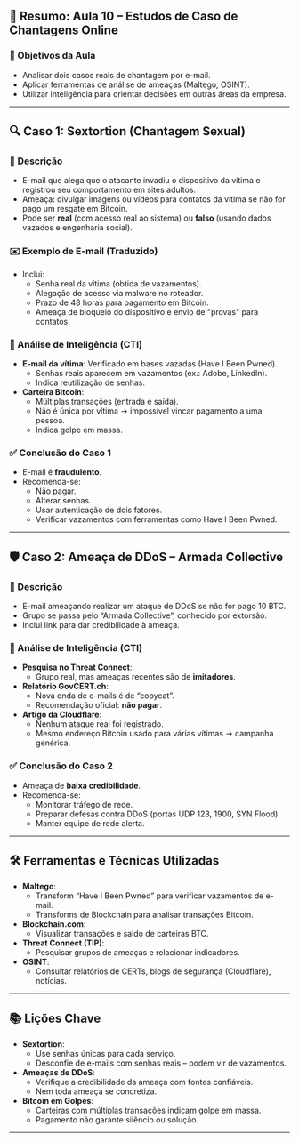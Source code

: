 
## 📘 Resumo: Aula 10 – Estudos de Caso de Chantagens Online

### 🎯 Objetivos da Aula
- Analisar dois casos reais de chantagem por e-mail.
- Aplicar ferramentas de análise de ameaças (Maltego, OSINT).
- Utilizar inteligência para orientar decisões em outras áreas da empresa.

---

## 🔍 Caso 1: Sextortion (Chantagem Sexual)

### 📌 Descrição
- E-mail que alega que o atacante invadiu o dispositivo da vítima e registrou seu comportamento em sites adultos.
- Ameaça: divulgar imagens ou vídeos para contatos da vítima se não for pago um resgate em Bitcoin.
- Pode ser **real** (com acesso real ao sistema) ou **falso** (usando dados vazados e engenharia social).

### ✉️ Exemplo de E-mail (Traduzido)
- Inclui:
  - Senha real da vítima (obtida de vazamentos).
  - Alegação de acesso via malware no roteador.
  - Prazo de 48 horas para pagamento em Bitcoin.
  - Ameaça de bloqueio do dispositivo e envio de "provas" para contatos.

### 🧠 Análise de Inteligência (CTI)
- **E-mail da vítima**: Verificado em bases vazadas (Have I Been Pwned).
  - Senhas reais aparecem em vazamentos (ex.: Adobe, LinkedIn).
  - Indica reutilização de senhas.
- **Carteira Bitcoin**:
  - Múltiplas transações (entrada e saída).
  - Não é única por vítima → impossível vincar pagamento a uma pessoa.
  - Indica golpe em massa.

### ✅ Conclusão do Caso 1
- E-mail é **fraudulento**.
- Recomenda-se:
  - Não pagar.
  - Alterar senhas.
  - Usar autenticação de dois fatores.
  - Verificar vazamentos com ferramentas como Have I Been Pwned.

---

## 🛡️ Caso 2: Ameaça de DDoS – Armada Collective

### 📌 Descrição
- E-mail ameaçando realizar um ataque de DDoS se não for pago 10 BTC.
- Grupo se passa pelo “Armada Collective”, conhecido por extorsão.
- Inclui link para dar credibilidade à ameaça.

### 🧠 Análise de Inteligência (CTI)
- **Pesquisa no Threat Connect**:
  - Grupo real, mas ameaças recentes são de **imitadores**.
- **Relatório GovCERT.ch**:
  - Nova onda de e-mails é de “copycat”.
  - Recomendação oficial: **não pagar**.
- **Artigo da Cloudflare**:
  - Nenhum ataque real foi registrado.
  - Mesmo endereço Bitcoin usado para várias vítimas → campanha genérica.

### ✅ Conclusão do Caso 2
- Ameaça de **baixa credibilidade**.
- Recomenda-se:
  - Monitorar tráfego de rede.
  - Preparar defesas contra DDoS (portas UDP 123, 1900, SYN Flood).
  - Manter equipe de rede alerta.

---

## 🛠️ Ferramentas e Técnicas Utilizadas
- **Maltego**:
  - Transform “Have I Been Pwned” para verificar vazamentos de e-mail.
  - Transforms de Blockchain para analisar transações Bitcoin.
- **Blockchain.com**:
  - Visualizar transações e saldo de carteiras BTC.
- **Threat Connect (TIP)**:
  - Pesquisar grupos de ameaças e relacionar indicadores.
- **OSINT**:
  - Consultar relatórios de CERTs, blogs de segurança (Cloudflare), notícias.

---

## 📚 Lições Chave
- **Sextortion**:
  - Use senhas únicas para cada serviço.
  - Desconfie de e-mails com senhas reais – podem vir de vazamentos.
- **Ameaças de DDoS**:
  - Verifique a credibilidade da ameaça com fontes confiáveis.
  - Nem toda ameaça se concretiza.
- **Bitcoin em Golpes**:
  - Carteiras com múltiplas transações indicam golpe em massa.
  - Pagamento não garante silêncio ou solução.

---
